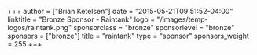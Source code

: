 +++
author = ["Brian Ketelsen"]
date = "2015-05-21T09:51:52-04:00"
linktitle = "Bronze Sponsor - Raintank"
logo = "/images/temp-logos/raintank.png"
sponsorclass = "bronze"
sponsorlevel = "bronze"
sponsors = ["bronze"]
title = "raintank"
type = "sponsor"
sponsors_weight = 255
+++
